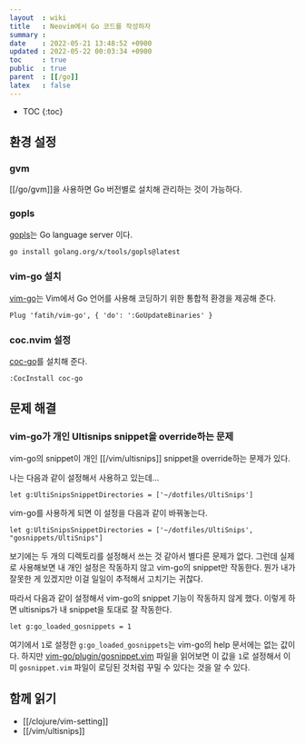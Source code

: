```yaml
---
layout  : wiki
title   : Neovim에서 Go 코드를 작성하자
summary : 
date    : 2022-05-21 13:48:52 +0900
updated : 2022-05-22 00:03:34 +0900
toc     : true
public  : true
parent  : [[/go]]
latex   : false
---
```

* TOC
{:toc}

## 환경 설정

### gvm

[[/go/gvm]]을 사용하면 Go 버전별로 설치해 관리하는 것이 가능하다.

### gopls

[gopls]( https://github.com/golang/tools/tree/master/gopls )는 Go language server 이다.

```bash
go install golang.org/x/tools/gopls@latest
```

### vim-go 설치

[vim-go](https://github.com/fatih/vim-go )는 Vim에서 Go 언어를 사용해 코딩하기 위한 통합적 환경을 제공해 준다.

```viml
Plug 'fatih/vim-go', { 'do': ':GoUpdateBinaries' }
```

### coc.nvim 설정

[coc-go]( https://github.com/josa42/coc-go )를 설치해 준다.

```viml
:CocInstall coc-go
```

## 문제 해결

### vim-go가 개인 Ultisnips snippet을 override하는 문제

vim-go의 snippet이 개인 [[/vim/ultisnips]] snippet을 override하는 문제가 있다.

나는 다음과 같이 설정해서 사용하고 있는데...

```viml
let g:UltiSnipsSnippetDirectories = ['~/dotfiles/UltiSnips']
```

vim-go를 사용하게 되면 이 설정을 다음과 같이 바꿔놓는다.

```viml
let g:UltiSnipsSnippetDirectories = ['~/dotfiles/UltiSnips', "gosnippets/UltiSnips"]
```

보기에는 두 개의 디렉토리를 설정해서 쓰는 것 같아서 별다른 문제가 없다.
그런데 실제로 사용해보면 내 개인 설정은 작동하지 않고 vim-go의 snippet만 작동한다.
뭔가 내가 잘못한 게 있겠지만 이걸 일일이 추적해서 고치기는 귀찮다.

따라서 다음과 같이 설정해서 vim-go의 snippet 기능이 작동하지 않게 했다.
이렇게 하면 ultisnips가 내 snippet을 토대로 잘 작동한다.

```viml
let g:go_loaded_gosnippets = 1
```

여기에서 `1`로 설정한 `g:go_loaded_gosnippets`는 vim-go의 help 문서에는 없는 값이다.
하지만 [vim-go/plugin/gosnippet.vim]( https://github.com/fatih/vim-go/blob/25a717db34e24accf3a0eb0d2547e3d554a5c26c/plugin/gosnippet.vim#L1 ) 파일을 읽어보면 이 값을 `1`로 설정해서 이미 `gosnippet.vim` 파일이 로딩된 것처럼 꾸밀 수 있다는 것을 알 수 있다.

## 함께 읽기

- [[/clojure/vim-setting]]
- [[/vim/ultisnips]]


